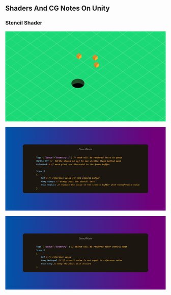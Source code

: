 ## Shaders And CG Notes On Unity

### Stencil Shader

![Hole Mechanic From Donut County](media/Movie_001.gif)

[![Go To StencilMask Shader](media/stencil/stencilMask.png)]([http://google.com.au/](https://github.com/etopuz/ShaderNotes/blob/main/Assets/Experiments/Experiment2_Stencil/Code/Shaders/StancilMask.shader))

[![Go To StencilBlocked Shader](media/stencil/stencilBlocked.png)]([http://google.com.au/](https://github.com/etopuz/ShaderNotes/blob/main/Assets/Experiments/Experiment2_Stencil/Code/Shaders/StancilBlocked.shader))
